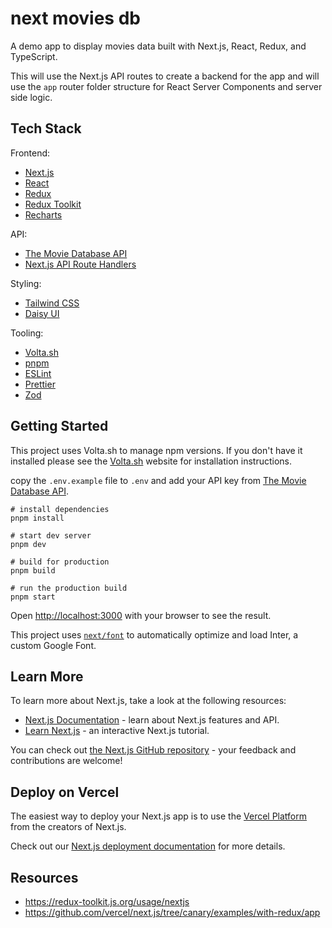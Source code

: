 # next movies db

A demo app to display movies data built with Next.js, React, Redux, and TypeScript.

This will use the Next.js API routes to create a backend for the app and will use the `app` router folder structure for React Server Components and server side logic.

## Tech Stack

Frontend:

- [Next.js](https://nextjs.org/)
- [React](https://reactjs.org/)
- [Redux](https://redux.js.org/)
- [Redux Toolkit](https://redux-toolkit.js.org/)
- [Recharts](https://recharts.org/en-US/)

API:

- [The Movie Database API](https://www.themoviedb.org/documentation/api)
- [Next.js API Route Handlers](https://nextjs.org/docs/app/building-your-application/routing/route-handlers)

Styling:

- [Tailwind CSS](https://tailwindcss.com/)
- [Daisy UI](https://daisyui.com/)

Tooling:

- [Volta.sh](https://volta.sh/)
- [pnpm](https://pnpm.io/)
- [ESLint](https://eslint.org/)
- [Prettier](https://prettier.io/)
- [Zod](https://zod.dev/)

## Getting Started

This project uses Volta.sh to manage npm versions. If you don't have it installed please see the [Volta.sh](https://volta.sh/) website for installation instructions.

copy the `.env.example` file to `.env` and add your API key from [The Movie Database API](https://www.themoviedb.org/documentation/api).

```
# install dependencies
pnpm install

# start dev server
pnpm dev

# build for production
pnpm build

# run the production build
pnpm start
```

Open [http://localhost:3000](http://localhost:3000) with your browser to see the result.

This project uses [`next/font`](https://nextjs.org/docs/basic-features/font-optimization) to automatically optimize and load Inter, a custom Google Font.

## Learn More

To learn more about Next.js, take a look at the following resources:

- [Next.js Documentation](https://nextjs.org/docs) - learn about Next.js features and API.
- [Learn Next.js](https://nextjs.org/learn) - an interactive Next.js tutorial.

You can check out [the Next.js GitHub repository](https://github.com/vercel/next.js/) - your feedback and contributions are welcome!

## Deploy on Vercel

The easiest way to deploy your Next.js app is to use the [Vercel Platform](https://vercel.com/new?utm_medium=default-template&filter=next.js&utm_source=create-next-app&utm_campaign=create-next-app-readme) from the creators of Next.js.

Check out our [Next.js deployment documentation](https://nextjs.org/docs/deployment) for more details.

## Resources

- https://redux-toolkit.js.org/usage/nextjs
- https://github.com/vercel/next.js/tree/canary/examples/with-redux/app
